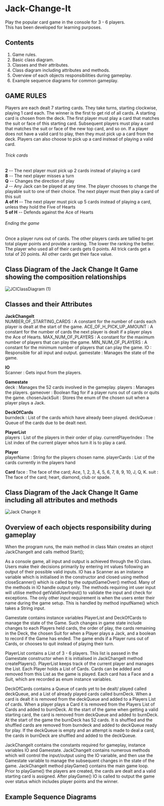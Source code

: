 # Jack-Change-It
Play the popular card game in the console for 3 - 6 players.  
This has been developed for learning purposes.

## Contents
1. Game rules.  
2. Basic class diagram.  
3. Classes and their attributes.  
4. Class diagram including attributes and methods.  
5. Overview of each objects responsibilities during gameplay.  
6. Example sequence diagrams for common gameplay. 

## GAME RULES
Players are each dealt 7 starting cards. They take turns, starting clockwise, playing 1 card each. The winner is the first to get rid of all cards.
A starting card is chosen from the deck. The first player must play a card that matches the suit or face of this starting card.
Subsequent players must play a card that matches the suit or face of the new top card, and so on.
If a player does not have a valid card to play, then they must pick up a card from the deck. 
Players can also choose to pick up a card instead of playing a valid card.

###### Trick cards
**2** -- The next player must pick up 2 cards instead of playing a card  
**8** -- The next player misses a turn  
**Q** -- Changes the direction of play  
**J** -- Any Jack can be played at any time. The player chooses to change the playable suit to one of their choice. The next player must then play a card of this suit  
**A of H** -- The next player must pick up 5 cards instead of playing a card, unless they hold the Five of Hearts  
**5 of H** -- Defends against the Ace of Hearts  

###### Ending the game
Once a player runs out of cards. The other players cards are tallied to get total player points and provide a ranking. 
The lower the ranking the better. The player who used all of their cards gets 0 points.
All trick cards get a total of 20 points. All other cards get their face value.

## Class Diagram of the Jack Change It Game showing the composition relationships
![JCIClassDiagram (1)](https://user-images.githubusercontent.com/67584385/216286249-2d699e1c-61ec-42ff-bb35-2e427701a250.png)

## Classes and their Attributes
**JackChangeIt**  
NUMBER_OF_STARTING_CARDS : A constant for the number of cards each player is dealt at the start of the game.
ACE_OF_H_PICK_UP_AMOUNT : A constant for the number of cards the next player is dealt if a player plays the Ace of Hearts.
MAX_NUM_OF_PLAYERS : A constant for the maximum number of players that can play the game.
MIN_NUM_OF_PLAYERS : A constant for the minimum number of players that can play the game.
IO : Responsible for all input and output.
gamestate : Manages the state of the game.

**IO**  
Scanner : Gets input from the players.

**Gamestate**  
deck : Manages the 52 cards involved in the gameplay.
players : Manages the players.
gameover : Boolean flag for if a player runs out of cards or quits the game.
chosenJackSuit : Stores the enum of the chosen suit when a player plays a Jack.

**DeckOfCards**  
burndeck : List of the cards which have already been played.
deckQueue : Queue of the cards due to be dealt next.

**PlayerList**  
players : List of the players in their order of play.
currentPlayerIndex : The List index of the current player whos turn it is to play a card.

**Player**  
playerName : String for the players chosen name.
playerCards : List of the cards currently in the players hand

**Card**
face : The face of the card; Ace, 1, 2, 3, 4, 5, 6, 7, 8, 9, 10, J, Q, K.
suit : The face of the card; heart, diamond, club or spade.

## Class Diagram of the Jack Change It Game including all attributes and methods
![Jack Change It](https://user-images.githubusercontent.com/67584385/213870381-3e2f6a3c-c851-46af-bd27-6c039962bac0.png)

## Overview of each objects responsibility during gameplay
When the program runs, the main method in class Main creates an object JackChangeIt and calls method Start();

As a console game, all input and output is achieved through the IO class. Users make their decisions primarily by entering int values following an output of their possible valid inputs. IO has a Scanner as an instance variable which is initialised in the constructor and closed using method closeScanner() which is called by the outputGameOver() method. Many of the methods in IO handle output only. The methods requiring int user input will utilise method getValidUserInput() to validate the input and check for exceptions. The only other input requirement is when the users enter their name during the game setup. This is handled by method inputName() which takes a String input.

Gamestate contains instance variables PlayerList and DeckOfCards to manage the state of the Game. Such changes in game state include changes to each Players held cards, the order of play, the cards remaining in the Deck, the chosen Suit for when a Player plays a Jack, and a boolean to record if the Game has ended. The game ends if a Player runs out of Cards, or chooses to quit instead of playing their turn.

PlayerList contains a List of 3 - 6 players. This list is passed in the Gamestate constructor when it is initialised in JackChangeIt method createPlayers(). PlayerList keeps track of the current player and manages the List. Each Player holds a List of Cards. Cards can be added and removed from this List as the game is played. Each card has a Face and a Suit, which are recorded as enum instance variables.

DeckOfCards contains a Queue of cards yet to be dealt/ played called deckQueue, and a List of already played cards called burnDeck. When a card is dealt it is removed from the deckQueue and added to a Players List of cards. When a player plays a Card it is removed from the Players List of Cards and added to burnDeck. At the start of the game when getting a valid starting card, the card is removed from deckQueue and added to burnDeck. At the start of the game the burnDeck has 52 cards. It is shuffled and the shuffled cards are removed from burndeck and added to deckQueue ready for play. If the deckQueue is empty and an attempt is made to deal a card, the cards in burnDeck are shuffled and added to the deckQueue.


JackChangeIt contains the constants required for gameplay, instance variables IO and Gamestate. JackChangeIt contains numerous methods which will control the input/output using the IO variable, and then use the Gamestate variable to manage the subsequent changes in the state of the game. 
JackChangeIt method playGame() contains the main game loop. Prior to playGame() the players are created, the cards are dealt and a valid starting card is assigned. After playGame() IO is called to output the game over status which includes player points and the winner.

## Example Sequence Diagrams


